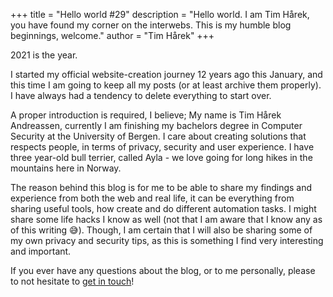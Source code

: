 +++
title = "Hello world #29"
description = "Hello world. I am Tim Hårek, you have found my corner on the interwebs. This is my humble blog beginnings, welcome." 
author = "Tim Hårek"
+++

2021 is the year.

I started my official website-creation journey 12 years ago this January, and
this time I am going to keep all my posts (or at least archive them properly). I
have always had a tendency to delete everything to start over.

A proper introduction is required, I believe; My name is Tim Hårek Andreassen,
currently I am finishing my bachelors degree in Computer Security at the
University of Bergen. I care about creating solutions that respects people, in
terms of privacy, security and user experience. I have three year-old bull
terrier, called Ayla - we love going for long hikes in the mountains here in
Norway.

The reason behind this blog is for me to be able to share my findings and
experience from both the web and real life, it can be everything from sharing
useful tools, how create and do different automation tasks. I might share some
life hacks I know as well (not that I am aware that I know any as of this
writing 😅). Though, I am certain that I will also be sharing some of my own
privacy and security tips, as this is something I find very interesting and
important.

If you ever have any questions about the blog, or to me personally, please to
not hesitate to <a href="/contact">get in touch</a>!
